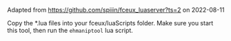 Adapted from https://github.com/spiiin/fceux_luaserver?ts=2 on 2022-08-11

Copy the *.lua files into your fceux/luaScripts folder. Make sure you start
this tool, then run the `ehmaniptool` lua script.
